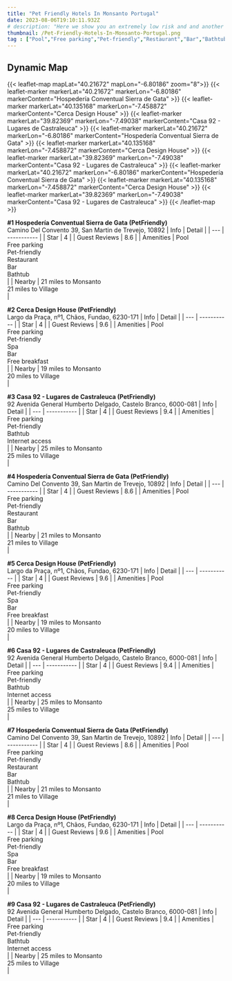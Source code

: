 ```yaml
---
title: "Pet Friendly Hotels In Monsanto Portugal"
date: 2023-08-06T19:10:11.932Z
# description: "Here we show you an extremely low risk and and another medium risk approach to earn passive income "
thumbnail: /Pet-Friendly-Hotels-In-Monsanto-Portugal.png
tag : ["Pool","Free parking","Pet-friendly","Restaurant","Bar","Bathtub","Spa","Free breakfast","Internet access"]
---
```


## Dynamic Map
{{< leaflet-map  mapLat="40.21672" mapLon="-6.80186" zoom="8">}}
    {{< leaflet-marker markerLat="40.21672" markerLon="-6.80186" markerContent="Hospedería Conventual Sierra de Gata" >}}
    {{< leaflet-marker markerLat="40.135168" markerLon="-7.458872" markerContent="Cerca Design House" >}}
    {{< leaflet-marker markerLat="39.82369" markerLon="-7.49038" markerContent="Casa 92 - Lugares de Castraleuca" >}}
    {{< leaflet-marker markerLat="40.21672" markerLon="-6.80186" markerContent="Hospedería Conventual Sierra de Gata" >}}
    {{< leaflet-marker markerLat="40.135168" markerLon="-7.458872" markerContent="Cerca Design House" >}}
    {{< leaflet-marker markerLat="39.82369" markerLon="-7.49038" markerContent="Casa 92 - Lugares de Castraleuca" >}}
    {{< leaflet-marker markerLat="40.21672" markerLon="-6.80186" markerContent="Hospedería Conventual Sierra de Gata" >}}
    {{< leaflet-marker markerLat="40.135168" markerLon="-7.458872" markerContent="Cerca Design House" >}}
    {{< leaflet-marker markerLat="39.82369" markerLon="-7.49038" markerContent="Casa 92 - Lugares de Castraleuca" >}}
{{< /leaflet-map >}}


**#1 Hospedería Conventual Sierra de Gata (PetFriendly)**<br>Camino Del Convento 39, San Martin de Trevejo, 10892
| Info | Detail |
| --- | ----------- |
| Star | 4 |
| Guest Reviews | 8.6 |
| Amenities | Pool<br>Free parking<br>Pet-friendly<br>Restaurant<br>Bar<br>Bathtub<br> |
| Nearby | 21 miles to Monsanto<br>21 miles to Village<br> |

**#2 Cerca Design House (PetFriendly)**<br>Largo da Praça, nº1, Chãos, Fundao, 6230-171
| Info | Detail |
| --- | ----------- |
| Star | 4 |
| Guest Reviews | 9.6 |
| Amenities | Pool<br>Free parking<br>Pet-friendly<br>Spa<br>Bar<br>Free breakfast<br> |
| Nearby | 19 miles to Monsanto<br>20 miles to Village<br> |

**#3 Casa 92 - Lugares de Castraleuca (PetFriendly)**<br>92 Avenida General Humberto Delgado, Castelo Branco, 6000-081
| Info | Detail |
| --- | ----------- |
| Star | 4 |
| Guest Reviews | 9.4 |
| Amenities | Free parking<br>Pet-friendly<br>Bathtub<br>Internet access<br> |
| Nearby | 25 miles to Monsanto<br>25 miles to Village<br> |

**#4 Hospedería Conventual Sierra de Gata (PetFriendly)**<br>Camino Del Convento 39, San Martin de Trevejo, 10892
| Info | Detail |
| --- | ----------- |
| Star | 4 |
| Guest Reviews | 8.6 |
| Amenities | Pool<br>Free parking<br>Pet-friendly<br>Restaurant<br>Bar<br>Bathtub<br> |
| Nearby | 21 miles to Monsanto<br>21 miles to Village<br> |

**#5 Cerca Design House (PetFriendly)**<br>Largo da Praça, nº1, Chãos, Fundao, 6230-171
| Info | Detail |
| --- | ----------- |
| Star | 4 |
| Guest Reviews | 9.6 |
| Amenities | Pool<br>Free parking<br>Pet-friendly<br>Spa<br>Bar<br>Free breakfast<br> |
| Nearby | 19 miles to Monsanto<br>20 miles to Village<br> |

**#6 Casa 92 - Lugares de Castraleuca (PetFriendly)**<br>92 Avenida General Humberto Delgado, Castelo Branco, 6000-081
| Info | Detail |
| --- | ----------- |
| Star | 4 |
| Guest Reviews | 9.4 |
| Amenities | Free parking<br>Pet-friendly<br>Bathtub<br>Internet access<br> |
| Nearby | 25 miles to Monsanto<br>25 miles to Village<br> |

**#7 Hospedería Conventual Sierra de Gata (PetFriendly)**<br>Camino Del Convento 39, San Martin de Trevejo, 10892
| Info | Detail |
| --- | ----------- |
| Star | 4 |
| Guest Reviews | 8.6 |
| Amenities | Pool<br>Free parking<br>Pet-friendly<br>Restaurant<br>Bar<br>Bathtub<br> |
| Nearby | 21 miles to Monsanto<br>21 miles to Village<br> |

**#8 Cerca Design House (PetFriendly)**<br>Largo da Praça, nº1, Chãos, Fundao, 6230-171
| Info | Detail |
| --- | ----------- |
| Star | 4 |
| Guest Reviews | 9.6 |
| Amenities | Pool<br>Free parking<br>Pet-friendly<br>Spa<br>Bar<br>Free breakfast<br> |
| Nearby | 19 miles to Monsanto<br>20 miles to Village<br> |

**#9 Casa 92 - Lugares de Castraleuca (PetFriendly)**<br>92 Avenida General Humberto Delgado, Castelo Branco, 6000-081
| Info | Detail |
| --- | ----------- |
| Star | 4 |
| Guest Reviews | 9.4 |
| Amenities | Free parking<br>Pet-friendly<br>Bathtub<br>Internet access<br> |
| Nearby | 25 miles to Monsanto<br>25 miles to Village<br> |

